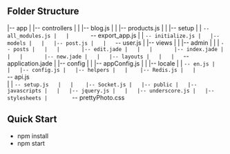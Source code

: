 ## Folder Structure
|-- app
|   |-- controllers
|   |   |-- blog.js
|   |   |-- products.js
|   |   |-- setup
|   |       `-- all_modules.js
|   |       `-- export_app.js
|   |       `-- initialize.js
|   |-- models
|   |   |-- post.js
|   |   `-- user.js
|   |-- views
|   |   |-- admin
|   |   |   `-- posts
|   |   |       |-- edit.jade
|   |   |       |-- index.jade
|   |   |       |-- new.jade
|   |   |-- layouts
|   |   |   `-- application.jade
|   |-- config
|   |   |-- appConfig.js
|   |   |-- locale
|   |        `-- en.js
|   |   |-- config.js
|   |-- helpers
|   |    |-- Redis.js
|   |         `-- api.js  
|   |         `-- setup.js  
|   |    |-- Socket.js
|   |-- public
|   |-- javascripts
|   |   |-- jquery.js
|   |   |-- underscore.js
|   |-- stylesheets
|        `-- prettyPhoto.css  

## Quick Start
  - npm install
  - npm start

